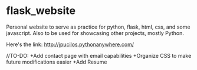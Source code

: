 # flask_website
Personal website to serve as practice for python, flask, html, css, and some javascript. Also to be used for showcasing other projects, mostly Python.

Here's the link:
http://jpucilos.pythonanywhere.com/


//TO-DO:
+Add contact page with email capabilities
+Organize CSS to make future modifications easier
+Add Resume

